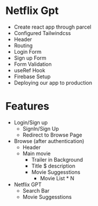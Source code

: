 # Netflix Gpt
- Create react app through parcel
- Configured Tailwindcss
- Header
- Routing
- Login Form
- Sign up Form
- Form Validation
- useRef Hook
- Firebase Setup
- Deploying our app to production

# Features
- Login/Sign up
    - SignIn/Sign Up
    - Redirect to Browse Page
- Browse (after authentication)
    - Header
    - Main movie
        - Trailer in Background
        - Title $ description
        - Movie Suggesstions
            - Movie List * N
- Netflix GPT
    - Search Bar
    - Movie Suggesstions